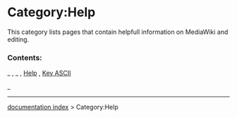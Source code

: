 # Category:Help
This category lists pages that contain helpfull information on MediaWiki and editing.

### Contents:

_ , _ , [Help](Help.md) , [Key ASCII](Key_ASCII.md)

_

---
[documentation index](../README.md) > Category:Help
